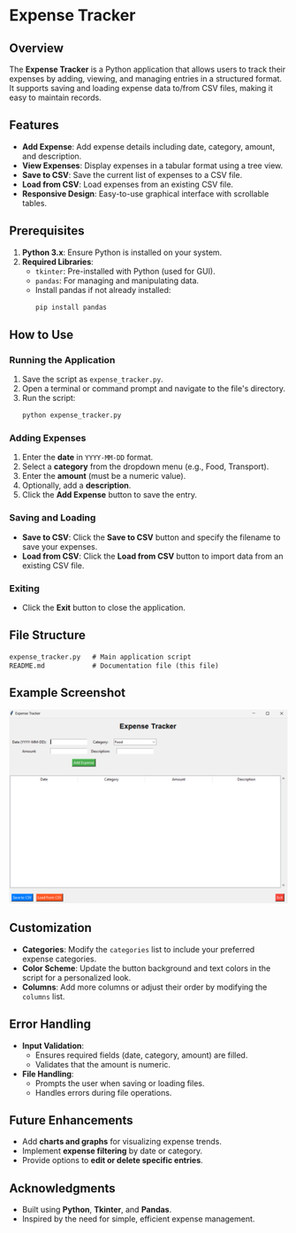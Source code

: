 # Expense Tracker

## Overview
The **Expense Tracker** is a Python application that allows users to track their expenses by adding, viewing, and managing entries in a structured format. It supports saving and loading expense data to/from CSV files, making it easy to maintain records.

## Features
- **Add Expense**: Add expense details including date, category, amount, and description.
- **View Expenses**: Display expenses in a tabular format using a tree view.
- **Save to CSV**: Save the current list of expenses to a CSV file.
- **Load from CSV**: Load expenses from an existing CSV file.
- **Responsive Design**: Easy-to-use graphical interface with scrollable tables.

## Prerequisites
1. **Python 3.x**: Ensure Python is installed on your system.
2. **Required Libraries**:
   - `tkinter`: Pre-installed with Python (used for GUI).
   - `pandas`: For managing and manipulating data.
   - Install pandas if not already installed:
     ```bash
     pip install pandas
     ```

## How to Use
### Running the Application
1. Save the script as `expense_tracker.py`.
2. Open a terminal or command prompt and navigate to the file's directory.
3. Run the script:
   ```bash
   python expense_tracker.py
   ```

### Adding Expenses
1. Enter the **date** in `YYYY-MM-DD` format.
2. Select a **category** from the dropdown menu (e.g., Food, Transport).
3. Enter the **amount** (must be a numeric value).
4. Optionally, add a **description**.
5. Click the **Add Expense** button to save the entry.

### Saving and Loading
- **Save to CSV**: Click the **Save to CSV** button and specify the filename to save your expenses.
- **Load from CSV**: Click the **Load from CSV** button to import data from an existing CSV file.

### Exiting
- Click the **Exit** button to close the application.

## File Structure
```
expense_tracker.py   # Main application script
README.md            # Documentation file (this file)
```

## Example Screenshot
![](./image/Exp_interface.png)

## Customization
- **Categories**: Modify the `categories` list to include your preferred expense categories.
- **Color Scheme**: Update the button background and text colors in the script for a personalized look.
- **Columns**: Add more columns or adjust their order by modifying the `columns` list.

## Error Handling
- **Input Validation**:
  - Ensures required fields (date, category, amount) are filled.
  - Validates that the amount is numeric.
- **File Handling**:
  - Prompts the user when saving or loading files.
  - Handles errors during file operations.

## Future Enhancements
- Add **charts and graphs** for visualizing expense trends.
- Implement **expense filtering** by date or category.
- Provide options to **edit or delete specific entries**.


## Acknowledgments
- Built using **Python**, **Tkinter**, and **Pandas**.
- Inspired by the need for simple, efficient expense management.
